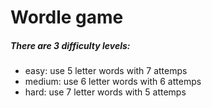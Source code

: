 # Wordle game

##### There are 3 difficulty levels:
* easy: use 5 letter words with 7 attemps
* medium: use 6 letter words with 6 attemps
* hard: use 7 letter words with 5 attemps